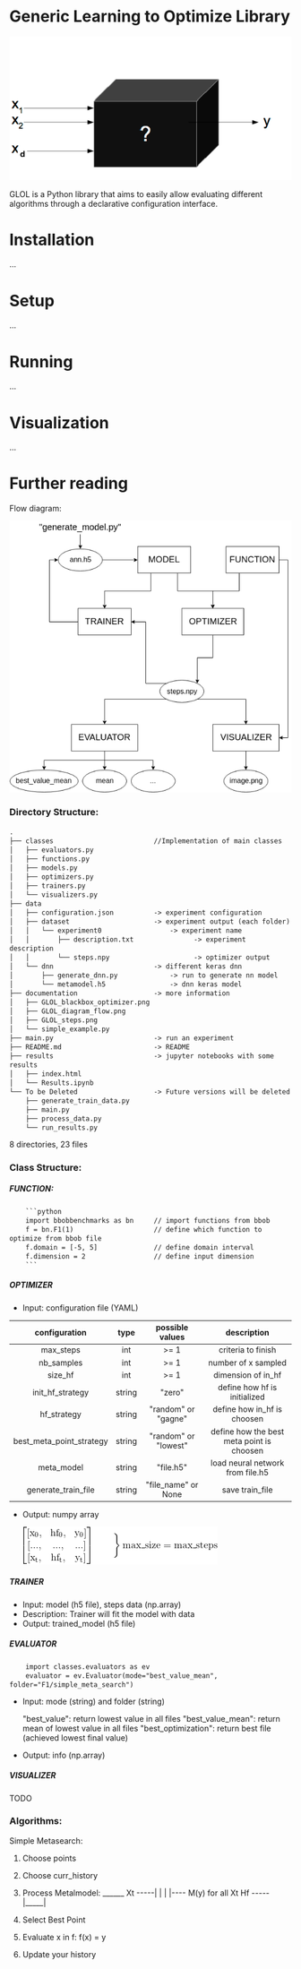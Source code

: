 # Generic Learning to Optimize Library

![Alt text](documentation/GLOL_blackbox_optimizer.png?raw=true "BlackBox Optimizer")

GLOL is a Python library that aims to easily allow evaluating different algorithms through a declarative configuration interface.

# Installation
...
# Setup
...
# Running
...
# Visualization
...
# Further reading  

Flow diagram:

![Alt text](documentation/GLOL_diagram_flow.png?raw=true "Flow diagram of GLOL")

### Directory Structure:

```
.
├── classes                         //Implementation of main classes
│   ├── evaluators.py
│   ├── functions.py
│   ├── models.py
│   ├── optimizers.py
│   ├── trainers.py
│   └── visualizers.py
├── data
│   ├── configuration.json          -> experiment configuration 
│   ├── dataset                     -> experiment output (each folder)
│   │   └── experiment0                 -> experiment name
│   │       ├── description.txt               -> experiment description
│   │       └── steps.npy                     -> optimizer output
│   └── dnn                         -> different keras dnn
│       ├── generate_dnn.py             -> run to generate nn model
│       └── metamodel.h5                -> dnn keras model
├── documentation                   -> more information
│   ├── GLOL_blackbox_optimizer.png
│   ├── GLOL_diagram_flow.png
│   ├── GLOL_steps.png
│   └── simple_example.py
├── main.py                         -> run an experiment
├── README.md                       -> README
├── results                         -> jupyter notebooks with some results
│   ├── index.html
│   └── Results.ipynb
└── To be Deleted                   -> Future versions will be deleted
    ├── generate_train_data.py
    ├── main.py
    ├── process_data.py
    └── run_results.py
```

8 directories, 23 files

### Class Structure:

#####    FUNCTION:

        ```python
        import bbobbenchmarks as bn     // import functions from bbob
        f = bn.F1(1)                    // define which function to optimize from bbob file
        f.domain = [-5, 5]              // define domain interval
        f.dimension = 2                 // define input dimension
        ```

#####    OPTIMIZER
- Input: configuration file (YAML)

| configuration            | type   | possible values      | description                               |
| :----------------------: | :----: | :------------------: | :-------------:                           |
| max_steps                | int    | >= 1                 | criteria to finish                        |
| nb_samples               | int    | >= 1                 | number of x sampled                       |
| size\_hf                 | int    | >= 1                 | dimension of in_hf                        |
| init\_hf\_strategy       | string | "zero"               | define how hf is initialized              |
| hf\_strategy             | string | "random" or "gagne"  | define how in_hf is choosen               |
| best_meta_point_strategy | string | "random" or "lowest" | define how the best meta point is choosen |
| meta_model               | string | "file.h5"            | load neural network from file.h5          |
| generate_train_file      | string | "file\_name" or None | save train_file                           |

- Output: numpy array
    
    ![Alt text](documentation/GLOL_steps.png?raw=true "steps")

#####    TRAINER

- Input: model (h5 file), steps data (np.array) 
- Description: Trainer will fit the model with data
- Output: trained_model (h5 file)

#####    EVALUATOR

        import classes.evaluators as ev
        evaluator = ev.Evaluator(mode="best_value_mean", folder="F1/simple_meta_search")
        
- Input: mode (string) and folder (string)
    
    "best_value": return lowest value in all files
    "best_value_mean": return mean of lowest value in all files
    "best_optimization": return best file (achieved lowest final value)

- Output: info (np.array)

#####    VISUALIZER

TODO


### Algorithms:

Simple Metasearch:

1) Choose points

2) Choose curr_history

3) Process Metalmodel:
            ______
    Xt -----|     |
            |     |---- M(y)   for all Xt
    Hf -----|_____|

4) Select Best Point

5) Evaluate x in f: f(x) = y

6) Update your history